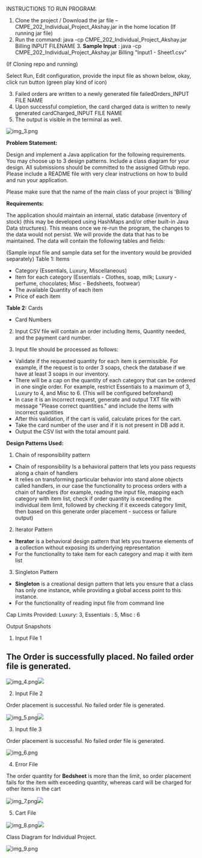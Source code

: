 INSTRUCTIONS TO RUN PROGRAM:

1. Clone the project / Download the jar file – CMPE\_202\_Individual\_Project\_Akshay.jar in the home location
   (If running jar file)
2. Run the command: java -cp CMPE\_202\_Individual\_Project\_Akshay.jar Billing INPUT FILENAME 3. **Sample Input** : java -cp CMPE\_202\_Individual\_Project\_Akshay.jar Billing &quot;Input1 - Sheet1.csv&quot;

(If Cloning repo and running)

Select Run, Edit configuration, provide the input file as shown below, okay, click run button (green play kind of icon)

3. Failed orders are written to a newly generated file failedOrders\_INPUT FILE NAME
4. Upon successful completion, the card charged data is written to newly generated cardCharged\_INPUT FILE NAME
5. The output is visible in the terminal as well.

![img_3.png](img_3.png)

**Problem Statement:**

Design and implement a Java application for the following requirements. You may choose up to 3 design patterns. Include a class diagram for your design. All submissions should be committed to the assigned Github repo. Please include a README file with very clear instructions on how to build and run your application.

Please make sure that the name of the main class of your project is &#39;Billing&#39;

**Requirements:**

The application should maintain an internal, static database (inventory of stock) (this may be developed using HashMaps and/or other built-in Java Data structures). This means once we re-run the program, the changes to the data would not persist. We will provide the data that has to be maintained. The data will contain the following tables and fields:

(Sample input file and sample data set for the inventory would be provided separately)
Table 1: Items

- Category (Essentials, Luxury, Miscellaneous)
- Item for each category (Essentials - Clothes, soap, milk; Luxury - perfume, chocolates; Misc - Bedsheets, footwear)
- The available Quantity of each item
- Price of each item

**Table 2:** Cards

- Card Numbers

2. Input CSV file will contain an order including Items, Quantity needed, and the payment card number.

3. Input file should be processed as follows:

- Validate if the requested quantity for each item is permissible. For example, if the request is to order 3 soaps, check the database if we have at least 3 soaps in our inventory.
- There will be a cap on the quantity of each category that can be ordered in one single order. For example, restrict Essentials to a maximum of 3, Luxury to 4, and Misc to 6. (This will be configured beforehand)
- In case it is an incorrect request, generate and output TXT file with message &quot;Please correct quantities.&quot; and include the items with incorrect quantities
- After this validation, if the cart is valid, calculate prices for the cart.
- Take the card number of the user and if it is not present in DB add it.
- Output the CSV list with the total amount paid.

**Design Patterns Used:**

1. Chain of responsibility pattern

- Chain of responsibility Is a behavioral pattern that lets you pass requests along a chain of handlers
- It relies on transforming particular behavior into stand alone objects called handlers, in our case the functionality to process orders with a chain of handlers (for example, reading the input file, mapping each category with item list, check if order quantity is exceeding the individual item limit, followed by checking if it exceeds category limit, then based on this generate order placement - success or failure output)

2. Iterator Pattern
- **Iterator**  is a behavioral design pattern that lets you traverse elements of a collection without exposing its underlying representation
- For the functionality to take item for each category and map it with item list

3. Singleton Pattern
- **Singleton**  is a creational design pattern that lets you ensure that a class has only one instance, while providing a global access point to this instance.
- For the functionality of reading input file from command line

Cap Limits Provided: Luxury: 3, Essentials : 5, Misc : 6

Output Snapshots

1. Input File 1

## **The Order is successfully placed. No failed order file is generated.**

![img_4.png](img_4.png)![](RackMultipart20220510-1-ljmqh1_html_59c489f24d6c7554.png)

2. Input File 2

Order placement is successful. No failed order file is generated.

![img_5.png](img_5.png)![](RackMultipart20220510-1-ljmqh1_html_5f5fb998f2f90536.png)

3. Input file 3

Order placement is successful. No failed order file is generated.

![img_6.png](img_6.png)

4. Error File

The order quantity for **Bedsheet** is more than the limit, so order placement fails for the item with exceeding quantity, whereas card will be charged for other items in the cart

![img_7.png](img_7.png)![](RackMultipart20220510-1-ljmqh1_html_73a56820fdb537c2.png)

5. Cart File

![img_8.png](img_8.png)![](RackMultipart20220510-1-ljmqh1_html_3d9d75c29303a629.png)

Class Diagram for Individual Project.

![img_9.png](img_9.png)
